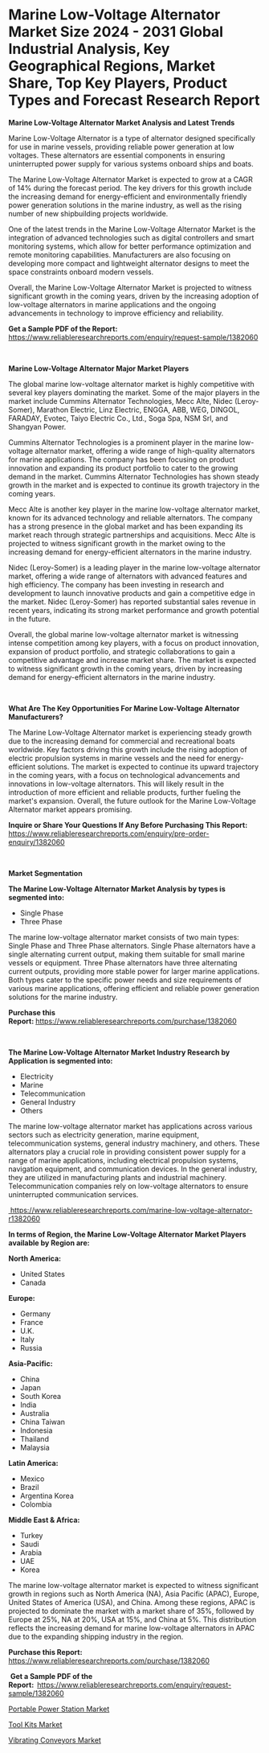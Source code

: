 <p><h1>Marine Low-Voltage Alternator Market Size 2024 - 2031 Global Industrial Analysis, Key Geographical Regions, Market Share, Top Key Players, Product Types and Forecast Research Report</h1></p><p><strong>Marine Low-Voltage Alternator Market Analysis and Latest Trends</strong></p>
<p><p>Marine Low-Voltage Alternator is a type of alternator designed specifically for use in marine vessels, providing reliable power generation at low voltages. These alternators are essential components in ensuring uninterrupted power supply for various systems onboard ships and boats.</p><p>The Marine Low-Voltage Alternator Market is expected to grow at a CAGR of 14% during the forecast period. The key drivers for this growth include the increasing demand for energy-efficient and environmentally friendly power generation solutions in the marine industry, as well as the rising number of new shipbuilding projects worldwide.</p><p>One of the latest trends in the Marine Low-Voltage Alternator Market is the integration of advanced technologies such as digital controllers and smart monitoring systems, which allow for better performance optimization and remote monitoring capabilities. Manufacturers are also focusing on developing more compact and lightweight alternator designs to meet the space constraints onboard modern vessels.</p><p>Overall, the Marine Low-Voltage Alternator Market is projected to witness significant growth in the coming years, driven by the increasing adoption of low-voltage alternators in marine applications and the ongoing advancements in technology to improve efficiency and reliability.</p></p>
<p><strong>Get a Sample PDF of the Report:&nbsp;</strong> <a href="https://www.reliableresearchreports.com/enquiry/request-sample/1382060">https://www.reliableresearchreports.com/enquiry/request-sample/1382060</a></p>
<p>&nbsp;</p>
<p><strong>Marine Low-Voltage Alternator Major Market Players</strong></p>
<p><p>The global marine low-voltage alternator market is highly competitive with several key players dominating the market. Some of the major players in the market include Cummins Alternator Technologies, Mecc Alte, Nidec (Leroy-Somer), Marathon Electric, Linz Electric, ENGGA, ABB, WEG, DINGOL, FARADAY, Evotec, Taiyo Electric Co., Ltd., Soga Spa, NSM Srl, and Shangyan Power.</p><p>Cummins Alternator Technologies is a prominent player in the marine low-voltage alternator market, offering a wide range of high-quality alternators for marine applications. The company has been focusing on product innovation and expanding its product portfolio to cater to the growing demand in the market. Cummins Alternator Technologies has shown steady growth in the market and is expected to continue its growth trajectory in the coming years.</p><p>Mecc Alte is another key player in the marine low-voltage alternator market, known for its advanced technology and reliable alternators. The company has a strong presence in the global market and has been expanding its market reach through strategic partnerships and acquisitions. Mecc Alte is projected to witness significant growth in the market owing to the increasing demand for energy-efficient alternators in the marine industry.</p><p>Nidec (Leroy-Somer) is a leading player in the marine low-voltage alternator market, offering a wide range of alternators with advanced features and high efficiency. The company has been investing in research and development to launch innovative products and gain a competitive edge in the market. Nidec (Leroy-Somer) has reported substantial sales revenue in recent years, indicating its strong market performance and growth potential in the future.</p><p>Overall, the global marine low-voltage alternator market is witnessing intense competition among key players, with a focus on product innovation, expansion of product portfolio, and strategic collaborations to gain a competitive advantage and increase market share. The market is expected to witness significant growth in the coming years, driven by increasing demand for energy-efficient alternators in the marine industry.</p></p>
<p>&nbsp;</p>
<p><strong>What Are The Key Opportunities For Marine Low-Voltage Alternator Manufacturers?</strong></p>
<p><p>The Marine Low-Voltage Alternator market is experiencing steady growth due to the increasing demand for commercial and recreational boats worldwide. Key factors driving this growth include the rising adoption of electric propulsion systems in marine vessels and the need for energy-efficient solutions. The market is expected to continue its upward trajectory in the coming years, with a focus on technological advancements and innovations in low-voltage alternators. This will likely result in the introduction of more efficient and reliable products, further fueling the market's expansion. Overall, the future outlook for the Marine Low-Voltage Alternator market appears promising.</p></p>
<p><strong>Inquire or Share Your Questions If Any Before Purchasing This Report:</strong> <a href="https://www.reliableresearchreports.com/enquiry/pre-order-enquiry/1382060">https://www.reliableresearchreports.com/enquiry/pre-order-enquiry/1382060</a></p>
<p>&nbsp;</p>
<p><strong>Market Segmentation</strong></p>
<p><strong>The Marine Low-Voltage Alternator Market Analysis by types is segmented into:</strong></p>
<p><ul><li>Single Phase</li><li>Three Phase</li></ul></p>
<p><p>The marine low-voltage alternator market consists of two main types: Single Phase and Three Phase alternators. Single Phase alternators have a single alternating current output, making them suitable for small marine vessels or equipment. Three Phase alternators have three alternating current outputs, providing more stable power for larger marine applications. Both types cater to the specific power needs and size requirements of various marine applications, offering efficient and reliable power generation solutions for the marine industry.</p></p>
<p><strong>Purchase this Report:&nbsp;</strong><a href="https://www.reliableresearchreports.com/purchase/1382060">https://www.reliableresearchreports.com/purchase/1382060</a></p>
<p>&nbsp;</p>
<p><strong>The Marine Low-Voltage Alternator Market Industry Research by Application is segmented into:</strong></p>
<p><ul><li>Electricity</li><li>Marine</li><li>Telecommunication</li><li>General Industry</li><li>Others</li></ul></p>
<p><p>The marine low-voltage alternator market has applications across various sectors such as electricity generation, marine equipment, telecommunication systems, general industry machinery, and others. These alternators play a crucial role in providing consistent power supply for a range of marine applications, including electrical propulsion systems, navigation equipment, and communication devices. In the general industry, they are utilized in manufacturing plants and industrial machinery. Telecommunication companies rely on low-voltage alternators to ensure uninterrupted communication services.</p></p>
<p><a href="https://www.reliableresearchreports.com/marine-low-voltage-alternator-r1382060">&nbsp;https://www.reliableresearchreports.com/marine-low-voltage-alternator-r1382060</a></p>
<p><strong>In terms of Region, the Marine Low-Voltage Alternator Market Players available by Region are:</strong></p>
<p>
    <p> <strong> North America: </strong>
        <ul>
            <li>United States</li>
            <li>Canada</li>
        </ul>
        </p> 
    <p> <strong> Europe: </strong>
        <ul>
            <li>Germany</li>
            <li>France</li>
            <li>U.K.</li>
            <li>Italy</li>
            <li>Russia</li>
        </ul>
        </p> 
    <p> <strong> Asia-Pacific: </strong>
        <ul>
            <li>China</li>
            <li>Japan</li>
            <li>South Korea</li>
            <li>India</li>
            <li>Australia</li>
            <li>China Taiwan</li>
            <li>Indonesia</li>
            <li>Thailand</li>
            <li>Malaysia</li>
        </ul>
        </p> 
    <p> <strong> Latin America: </strong>
        <ul>
            <li>Mexico</li>
            <li>Brazil</li>
            <li>Argentina Korea</li>
            <li>Colombia</li>
        </ul>
        </p> 
    <p> <strong> Middle East & Africa: </strong>
        <ul>
            <li>Turkey</li>
            <li>Saudi</li>
            <li>Arabia</li>
            <li>UAE</li>
            <li>Korea</li>
        </ul>
    </p>
    </p>
<p><p>The marine low-voltage alternator market is expected to witness significant growth in regions such as North America (NA), Asia Pacific (APAC), Europe, United States of America (USA), and China. Among these regions, APAC is projected to dominate the market with a market share of 35%, followed by Europe at 25%, NA at 20%, USA at 15%, and China at 5%. This distribution reflects the increasing demand for marine low-voltage alternators in APAC due to the expanding shipping industry in the region.</p></p>
<p><strong>Purchase this Report: </strong><a href="https://www.reliableresearchreports.com/purchase/1382060">https://www.reliableresearchreports.com/purchase/1382060</a></p>
<p>&nbsp;<strong>Get a Sample PDF of the Report:&nbsp;&nbsp;</strong><a href="https://www.reliableresearchreports.com/enquiry/request-sample/1382060">https://www.reliableresearchreports.com/enquiry/request-sample/1382060</a></p>
<p><strong></strong></p>
<p><p><a href="https://www.linkedin.com/pulse/portable-power-station-market-outlook-industry-overview-forecast-ybntf?trackingId=AqPvhhRFgG52h0NrZqSTFQ%3D%3D">Portable Power Station Market</a></p><p><a href="https://www.linkedin.com/pulse/tool-kits-market-size-outlook-forecast-2024-2031-in-sights-market-6cdae?trackingId=gvRe4yXRbHowcRb%2Bszs8Ug%3D%3D">Tool Kits Market</a></p><p><a href="https://www.linkedin.com/pulse/vibrating-conveyors-market-analysis-its-cagr-segmentation-global-harae?trackingId=g48mB0FskMWJ2kmP%2BVNg9g%3D%3D">Vibrating Conveyors Market</a></p></p>